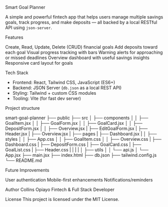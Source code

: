 Smart Goal Planner

A simple and powerful fintech app that helps users manage multiple savings goals, track progress, and make deposits — all backed by a local RESTful API using `json-server`.


Features

Create, Read, Update, Delete (CRUD) financial goals
Add deposits toward each goal
Visual progress tracking with bars
Warning alerts for approaching or missed deadlines
Overview dashboard with useful savings insights
Responsive card layout for goals


Tech Stack

- Frontend: React, Tailwind CSS, JavaScript (ES6+)
- Backend: JSON Server (`db.json` as a local REST API)
- Styling: Tailwind + custom CSS modules
- Tooling: Vite (for fast dev server)


Project structure

smart-goal-planner
├── public
├── src
│   ├── components
│   │   ├── GoalItem.jsx
│   │   ├── GoalForm.jsx
│   │   ├── GoalCard.jsx
│   │   ├── DepositForm.jsx
│   │   ├── Overview.jsx
    |   ├── EditGoalForm.jsx
    |   ├── Header.jsx
    |   ├── Overview.jsx
    |
    ├── pages
    |    ├── Dashboard.jsx
    |
│   ├── styles
│   │   ├── App.css
│   │   ├── GoalItem.css
│   │   ├── Overview.css
    |   ├── Dashboard.css
    |   ├── DepositForm.css
    |   ├── GoalCard.css
    |   ├── GoalList.css
    |   ├── Header.css
    |
    |
    |
    |
│   ├── utils
│   │   └── api.js
│   └── App.jsx
    ├── main.jsx
    ├── index.html
├── db.json
├── tailwind.config.js
└── README.md



Future Improvements

User authentication
Mobile-first enhancements
Notifications/reminders

Author
Collins Opiayo
Fintech & Full Stack Developer

License
This project is licensed under the MIT License.